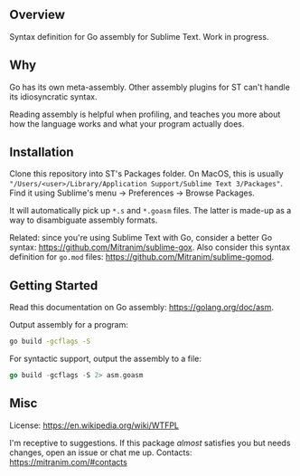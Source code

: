 ## Overview

Syntax definition for Go assembly for Sublime Text. Work in progress.

## Why

Go has its own meta-assembly. Other assembly plugins for ST can't handle its idiosyncratic syntax.

Reading assembly is helpful when profiling, and teaches you more about how the language works and what your program actually does.

## Installation

Clone this repository into ST's Packages folder. On MacOS, this is usually `"/Users/<user>/Library/Application Support/Sublime Text 3/Packages"`. Find it using Sublime's menu → Preferences → Browse Packages.

It will automatically pick up `*.s` and `*.goasm` files. The latter is made-up as a way to disambiguate assembly formats.

Related: since you're using Sublime Text with Go, consider a better Go syntax: https://github.com/Mitranim/sublime-gox. Also consider this syntax definition for `go.mod` files: https://github.com/Mitranim/sublime-gomod.

## Getting Started

Read this documentation on Go assembly: https://golang.org/doc/asm.

Output assembly for a program:

```sh
go build -gcflags -S
```

For syntactic support, output the assembly to a file:

```go
go build -gcflags -S 2> asm.goasm
```

## Misc

License: https://en.wikipedia.org/wiki/WTFPL

I'm receptive to suggestions. If this package _almost_ satisfies you but needs changes, open an issue or chat me up. Contacts: https://mitranim.com/#contacts

